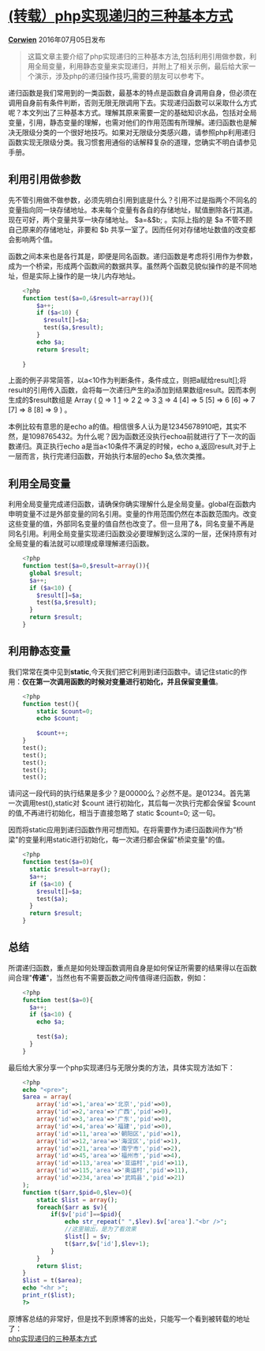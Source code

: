 # [(转载）php实现递归的三种基本方式][0]

[**Corwien**][3] 2016年07月05日发布 


> 这篇文章主要介绍了php实现递归的三种基本方法,包括利用引用做参数，利用全局变量，利用静态变量来实现递归，并附上了相关示例，最后给大家一个演示，涉及php的递归操作技巧,需要的朋友可以参考下。

递归函数是我们常用到的一类函数，最基本的特点是函数自身调用自身，但必须在调用自身前有条件判断，否则无限无限调用下去。实现递归函数可以采取什么方式呢？本文列出了三种基本方式。理解其原来需要一定的基础知识水品，包括对全局变量，引用，静态变量的理解，也需对他们的作用范围有所理解。递归函数也是解决无限级分类的一个很好地技巧。如果对无限级分类感兴趣，请参照php利用递归函数实现无限级分类。我习惯套用通俗的话解释复杂的道理，您确实不明白请参见手册。

## 利用引用做参数

先不管引用做不做参数，必须先明白引用到底是什么？引用不过是指两个不同名的变量指向同一块存储地址。本来每个变量有各自的存储地址，赋值删除各行其道。现在可好，两个变量共享一块存储地址。 $a=&$b; 。实际上指的是 $a 不管不顾自己原来的存储地址，非要和 $b 共享一室了。因而任何对存储地址数值的改变都会影响两个值。  
  
函数之间本来也是各行其是，即便是同名函数。递归函数是考虑将引用作为参数，成为一个桥梁，形成两个函数间的数据共享。虽然两个函数见貌似操作的是不同地址，但是实际上操作的是一块儿内存地址。

```php
    <?php
    function test($a=0,&$result=array()){
        $a++;
        if ($a<10) {
          $result[]=$a;
          test($a,$result);
        }
        echo $a;
        return $result;
     
    }
```
上面的例子非常简答，以a<10作为判断条件，条件成立，则把a赋给result[];将result的引用传入函数，会将每一次递归产生的a添加到结果数组result。因而本例生成的$result数组是 Array ( [0] => 1 [1] => 2 [2] => 3 [3] => 4 [4] => 5 [5] => 6 [6] => 7 [7] => 8 [8] => 9 ) 。

本例比较有意思的是echo a的值。相信很多人认为是12345678910吧，其实不然，是1098765432。为什么呢？因为函数还没执行echoa前就进行了下一次的函数递归。真正执行echo a是当a<10条件不满足的时候，echo a,返回result,对于上一层而言，执行完递归函数，开始执行本层的echo $a,依次类推。

## 利用全局变量

利用全局变量完成递归函数，请确保你确实理解什么是全局变量。global在函数内申明变量不过是外部变量的同名引用。变量的作用范围仍然在本函数范围内。改变这些变量的值，外部同名变量的值自然也改变了。但一旦用了&，同名变量不再是同名引用。利用全局变量实现递归函数没必要理解到这么深的一层，还保持原有对全局变量的看法就可以顺理成章理解递归函数。

```php
    <?php
    function test($a=0,$result=array()){
      global $result;
      $a++;
      if ($a<10) {
        $result[]=$a;
        test($a,$result);
      }
      return $result;
    }
```
## 利用静态变量

我们常常在类中见到**static**,今天我们把它利用到递归函数中。请记住static的作用：**仅在第一次调用函数的时候对变量进行初始化，并且保留变量值**。

```php
    <?php
    function test(){
        static $count=0;
        echo $count;
         
        $count++;
    }
    test();
    test();
    test();
    test();
    test();
```
请问这一段代码的执行结果是多少？是00000么？必然不是。是01234。首先第一次调用test(),static对 $count 进行初始化，其后每一次执行完都会保留 $count 的值,不再进行初始化，相当于直接忽略了 static $count=0; 这一句。

因而将static应用到递归函数作用可想而知。在将需要作为递归函数间作为“桥梁"的变量利用static进行初始化，每一次递归都会保留"桥梁变量"的值。

```php
    <?php
    function test($a=0){
      static $result=array();
      $a++;
      if ($a<10) {
        $result[]=$a;
        test($a);
      }
      return $result;
    }
```
## 总结

所谓递归函数，重点是如何处理函数调用自身是如何保证所需要的结果得以在函数间合理"**传递**"，当然也有不需要函数之间传值得递归函数，例如：

```php
    <?php
    function test($a=0){
      $a++;
      if ($a<10) {
        echo $a;
     
        test($a);
      }
    }
```
最后给大家分享一个php实现递归与无限分类的方法，具体实现方法如下：

```php
    <?php
    echo "<pre>";
    $area = array(
        array('id'=>1,'area'=>'北京','pid'=>0),
        array('id'=>2,'area'=>'广西','pid'=>0),
        array('id'=>3,'area'=>'广东','pid'=>0),
        array('id'=>4,'area'=>'福建','pid'=>0),
        array('id'=>11,'area'=>'朝阳区','pid'=>1),
        array('id'=>12,'area'=>'海淀区','pid'=>1),
        array('id'=>21,'area'=>'南宁市','pid'=>2),
        array('id'=>45,'area'=>'福州市','pid'=>4),
        array('id'=>113,'area'=>'亚运村','pid'=>11),
        array('id'=>115,'area'=>'奥运村','pid'=>11),
        array('id'=>234,'area'=>'武鸣县','pid'=>21)
    );
    function t($arr,$pid=0,$lev=0){
        static $list = array();
        foreach($arr as $v){
            if($v['pid']==$pid){
                echo str_repeat(" ",$lev).$v['area']."<br />";
                //这里输出，是为了看效果
                $list[] = $v;
                t($arr,$v['id'],$lev+1);
            }
        }
        return $list;
    }
    $list = t($area);
    echo "<hr >";
    print_r($list);
    ?>
```

原博客总结的非常好，但是找不到原博客的出处，只能写一个看到被转载的地址了：  
[php实现递归的三种基本方式][12]

[0]: https://segmentfault.com/a/1190000005880524
[1]: /t/%E9%80%92%E5%BD%92/blogs
[2]: /t/php/blogs
[3]: /u/corwien

[12]: http://www.jb51.net/article/71424.htm